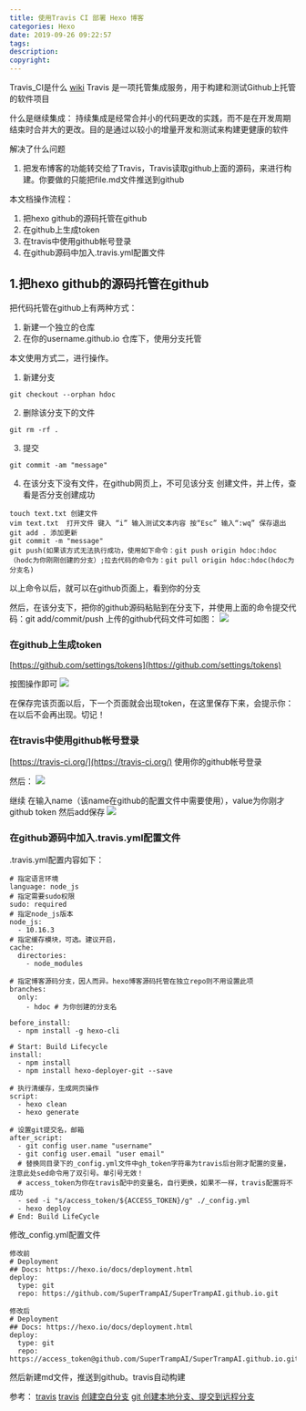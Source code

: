 ```yaml
---
title: 使用Travis CI 部署 Hexo 博客
categories: Hexo
date: 2019-09-26 09:22:57
tags:
description:
copyright:
---
```


Travis_CI是什么
[wiki](https://en.wikipedia.org/wiki/Travis_CI) Travis 是一项托管集成服务，用于构建和测试Github上托管的软件项目

什么是继续集成：
持续集成是经常合并小的代码更改的实践，而不是在开发周期结束时合并大的更改。目的是通过以较小的增量开发和测试来构建更健康的软件
<!-- more -->
解决了什么问题
1. 把发布博客的功能转交给了Travis，Travis读取github上面的源码，来进行构建。你要做的只能把file.md文件推送到github

本文档操作流程：
1. 把hexo github的源码托管在github
2. 在github上生成token
3. 在travis中使用github帐号登录
4. 在github源码中加入.travis.yml配置文件

## 1.把hexo github的源码托管在github
把代码托管在github上有两种方式：
1. 新建一个独立的仓库
2. 在你的username.github.io 仓库下，使用分支托管

本文使用方式二，进行操作。
1. 新建分支
~~~
git checkout --orphan hdoc
~~~

2. 删除该分支下的文件
~~~
git rm -rf .
~~~

3. 提交
~~~
git commit -am "message"
~~~

4. 在该分支下没有文件，在github网页上，不可见该分支
创建文件，并上传，查看是否分支创建成功
~~~
touch text.txt 创建文件
vim text.txt  打开文件 键入 “i” 输入测试文本内容 按“Esc” 输入“:wq” 保存退出
git add . 添加更新
git commit -m "message"
git push(如果该方式无法执行成功，使用如下命令：git push origin hdoc:hdoc（hodc为你刚刚创建的分支）;拉去代码的命令为：git pull origin hdoc:hdoc(hdoc为分支名)
~~~
以上命令以后，就可以在github页面上，看到你的分支

然后，在该分支下，把你的github源码粘贴到在分支下，并使用上面的命令提交代码：git add/commit/push
上传的github代码文件可如图：
![](https://img2018.cnblogs.com/blog/1273088/201909/1273088-20190926102046544-1241401079.png)

### 在github上生成token
[https://github.com/settings/tokens](https://github.com/settings/tokens)

按图操作即可
![](https://img2018.cnblogs.com/blog/1273088/201909/1273088-20190926095941334-38661650.png)

在保存完该页面以后，下一个页面就会出现token，在这里保存下来，会提示你：在以后不会再出现。切记！

### 在travis中使用github帐号登录
[https://travis-ci.org/](https://travis-ci.org/) 使用你的github帐号登录

然后：
![](https://img2018.cnblogs.com/blog/1273088/201909/1273088-20190926100821412-701824904.png)

继续 在输入name（该name在github的配置文件中需要使用），value为你刚才github token 然后add保存
![](https://img2018.cnblogs.com/blog/1273088/201909/1273088-20190926101012480-1078141381.png)

### 在github源码中加入.travis.yml配置文件
.travis.yml配置内容如下：
~~~
# 指定语言环境
language: node_js
# 指定需要sudo权限
sudo: required
# 指定node_js版本
node_js:
  - 10.16.3
# 指定缓存模块，可选。建议开启，
cache:
  directories:
    - node_modules

# 指定博客源码分支，因人而异。hexo博客源码托管在独立repo则不用设置此项
branches:
  only:
    - hdoc # 为你创建的分支名

before_install:
  - npm install -g hexo-cli

# Start: Build Lifecycle
install:
  - npm install
  - npm install hexo-deployer-git --save

# 执行清缓存，生成网页操作
script:
  - hexo clean
  - hexo generate

# 设置git提交名，邮箱
after_script:
  - git config user.name "username"
  - git config user.email "user email"
  # 替换同目录下的_config.yml文件中gh_token字符串为travis后台刚才配置的变量，注意此处sed命令用了双引号。单引号无效！
  # access_token为你在travis配中的变量名，自行更换，如果不一样，travis配置将不成功
  - sed -i "s/access_token/${ACCESS_TOKEN}/g" ./_config.yml
  - hexo deploy
# End: Build LifeCycle

~~~

修改_config.yml配置文件
~~~
修改前
# Deployment
## Docs: https://hexo.io/docs/deployment.html
deploy:
  type: git
  repo: https://github.com/SuperTrampAI/SuperTrampAI.github.io.git

修改后
# Deployment
## Docs: https://hexo.io/docs/deployment.html
deploy:
  type: git
  repo: https://access_token@github.com/SuperTrampAI/SuperTrampAI.github.io.git
~~~

然后新建md文件，推送到github。travis自动构建

参考：
[travis](https://juejin.im/post/5a1fa30c6fb9a045263b5d2a)
[travis](https://zhuanlan.zhihu.com/p/37014376)
[创建空白分支](https://segmentfault.com/a/1190000004931751)
[git 创建本地分支、提交到远程分支](https://blog.csdn.net/liuxiao723846/article/details/55191669)
